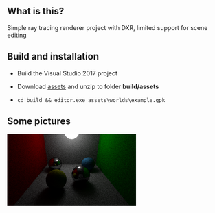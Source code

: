 ## What is this?

Simple ray tracing renderer project with DXR, limited support for scene editing

## Build and installation

* Build the Visual Studio 2017 project

* Download [assets](https://1drv.ms/f/s!AscuI7zTwJKYlE_8553hmdxcn5up) and unzip to folder **build/assets**

* `cd build && editor.exe assets\worlds\example.gpk`

## Some pictures

<img src="https://github.com/yngccc/agby/blob/master/misc/spheres.png" width="300">


